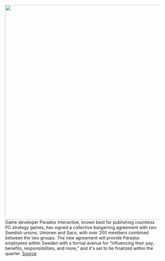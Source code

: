 <img src='https://cdn.vox-cdn.com/thumbor/FiovRXSlzvHr18ZLL7UtcNG-Iwk=/0x0:1110x568/1200x800/filters:focal(467x196:643x372)/cdn.vox-cdn.com/uploads/chorus_image/image/66891526/Screen_Shot_2020_06_03_at_4.29.08_PM.0.png' width='700px' /><br/>
Game developer Paradox Interactive, known best for publishing countless PC strategy games, has signed a collective bargaining agreement with two Swedish unions, Unionen and Saco, with over 200 members combined between the two groups. The new agreement will provide Paradox employees within Sweden with a formal avenue for “influencing their pay, benefits, responsibilities, and more,” and it's set to be finalized within the quarter.
<a href='https://www.theverge.com/2020/6/3/21279538/paradox-interactive-collective-bargaining-agreement-labor-unions-sweden'> Source <a/>